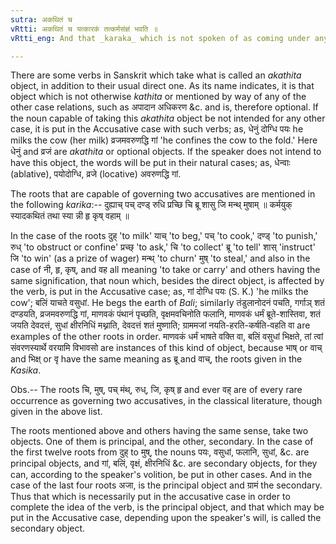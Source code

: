 ```yaml
---
sutra: अकथितं च
vRtti: अकथितं च यत्कारकं तत्कर्मसंज्ञं भवति ॥
vRtti_eng: And that _karaka_ which is not spoken of as coming under any of the special relations of ablation &c., is also called _karma_.

---
```

There are some verbs in Sanskrit which take what is called an _akathita_ object, in addition to their usual direct one. As its name indicates, it is that object which is not otherwise _kathita_ or mentioned by way of any of the other case relations, such as अपादान अधिकरण &c. and is, therefore optional. If the noun capable of taking this _akathita_ object be not intended for any other case, it is put in the Accusative case with such verbs; as, धेनुं दोग्धि पयः he milks the cow (her milk) व्रजमवरुणद्धि गां 'he confines the cow to the fold.' Here धेनुं and व्रजं are _akathita_ or optional objects. If the speaker does not intend to have this object, the words will be put in their natural cases; as, धेन्वाः (ablative), पयोदोग्धि, व्रजे (locative) अवरुणद्धि गां.

The roots that are capable of governing two accusatives are mentioned in the following _karika_:-- दुह्याच् पच् दण्ड् रुधि प्रच्छि चि ब्रू शासु जि मन्थ् मुषाम् ॥ कर्मयुक् स्यादकथितं तथा स्या न्नी हृ कृष् वहाम् ॥

In the case of the roots दुह् 'to milk' याच् 'to beg,' पच् 'to cook,' दण्ड् 'to punish,' रुध् 'to obstruct or confine' प्रच्छ् 'to ask,' चि 'to collect' ब्रू 'to tell' शास् 'instruct' जि 'to win' (as a prize of wager) मन्थ् 'to churn' मुष् 'to steal,' and also in the case of नी, हृ, कृष्, and वह all meaning 'to take or carry' and others having the same signification, that noun which, besides the direct object, is affected by the verb, is put in the Accusative case; as, गां दोग्धि पयः (S. K.) 'he milks the cow'; बलिं याचते वसुधां. He begs the earth of _Bali_; similarly तंडुलानोदनं पचति, गर्गाञ् शतं दण्डयति, व्रजमवरुणद्धि गां, माणवकं पंथानं पृच्छति, वृक्षमवचिनोति फलानि, माणवकं धर्मं ब्रूते-शास्तिवा, शतं जयति देवदत्तं, सुधां क्षीरनिधिं मथ्नाति, देवदत्तं शतं मुष्णाति; ग्राममजां नयति-हरति-कर्षति-वहति वा are examples of the other roots in order. माणवकं धर्मं भाषते वक्ति वा, बलिं वसुधां भिक्षते, तां त्वां संवरणस्यार्थे वरयामि विभावसो are instances of this kind of object, because भाष् or वाच् and भिक्ष् or वृ have the same meaning as ब्रू and वाच्, the roots given in the _Kasika_.

Obs.-- The roots चि, मुष्, पच् मंथ्, रुध्, जि, कृष् हृ and ever वह् are of every rare occurrence as governing two accusatives, in the classical literature, though given in the above list.

The roots mentioned above and others having the same sense, take two objects. One of them is principal, and the other, secondary. In the case of the first twelve roots from दुह् to मुष्, the nouns पयः, वसुधां, फलानि, सुधां, &c. are principal objects, and गां, बलिं, वृक्षं, क्षीरनिधिं &c. are secondary objects, for they can, according to the speaker's volition, be put in other cases. And in the case of the last four roots अजा, is the principal object and ग्रामं the secondary. Thus that which is necessarily put in the accusative case in order to complete the idea of the verb, is the principal object, and that which may be put in the Accusative case, depending upon the speaker's will, is called the secondary object.
